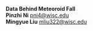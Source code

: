 **Data Behind Meteoroid Fall** <br />
**Pinzhi Ni**  pni4@wisc.edu <br />
**Mingyue Liu** mliu322@wisc.edu
